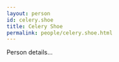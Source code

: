 ```yaml
---
layout: person
id: celery.shoe
title: Celery Shoe
permalink: people/celery.shoe.html
---
```


Person details...